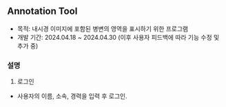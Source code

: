 ## Annotation Tool
- 목적: 내시경 이미지에 포함된 병변의 영역을 표시하기 위한 프로그램
- 개발 기간: 2024.04.18 ~ 2024.04.30 (이후 사용자 피드백에 따라 기능 수정 및 추가 중)

### 설명
1. 로그인
- 사용자의 이름, 소속, 경력을 입력 후 로그인.

